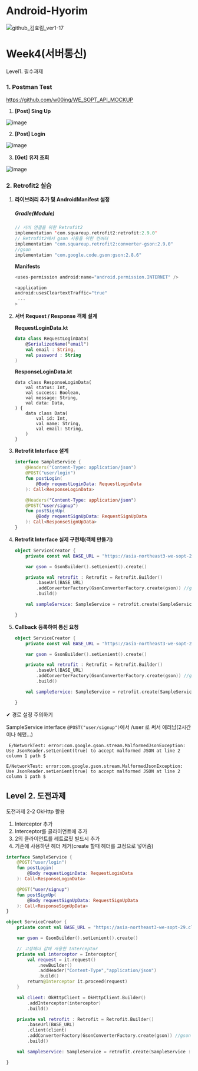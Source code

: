 # Android-Hyorim
![github_김효림_ver1-17](https://user-images.githubusercontent.com/70698151/135754253-98a770e0-9c09-479c-bdfa-b955c3d4011a.png)

# Week4(서버통신)

Level1. 필수과제

### 1. Postman Test

https://github.com/w00ing/WE_SOPT_API_MOCKUP

1. **[Post] Sing Up**


![image](https://user-images.githubusercontent.com/59546818/141481805-8922fc03-3450-4df4-812c-718690cec193.png)

2. **[Post] Login**

![image](https://user-images.githubusercontent.com/59546818/141481817-85ed5b42-2b00-4bf3-9dec-ff1950a2e728.png)


3. **[Get] 유저 조회** 

![image](https://user-images.githubusercontent.com/59546818/141481836-99d4ce6b-f8e4-4053-b7da-681c1d33a0df.png)




### 2. Retrofit2 실습

1. **라이브러리 추가 및 AndroidManifest 설정**

   ##### Gradle(Module)

   ```kotlin
   // 서버 연결을 위한 Retrofit2
   implementation 'com.squareup.retrofit2:retrofit:2.9.0'
   // Retrofit2에서 gson 사용을 위한 컨버터
   implementation "com.squareup.retrofit2:converter-gson:2.9.0"
   //gson
   implementation "com.google.code.gson:gson:2.8.6"
   ```

   **Manifests**

   ```kotlin
   <uses-permission android:name="android.permission.INTERNET" />
   
   <application
   android:usesCleartextTraffic="true"
   	...
   >
   ```



2. **서버 Request / Response 객체 설계** 

   **RequestLoginData.kt**

   ```kotlin
   data class RequestLoginData(
       @SerializedName("email")
       val email : String,
       val password : String
   )
   ```

   **ResponseLoginData.kt** 

   ```
   data class ResponseLoginData(
       val status: Int,
       val success: Boolean,
       val message: String,
       val data: Data,
   ) {
       data class Data(
           val id: Int,
           val name: String,
           val email: String,
       )
   }
   ```



3. **Retrofit Interface 설계**

   ```kotlin
   interface SampleService {
       @Headers("Content-Type: application/json")
       @POST("user/login")
       fun postLogin(
           @Body requestLoginData: RequestLoginData
       ): Call<ResponseLoginData>
   
       @Headers("Content-Type: application/json")
       @POST("user/signup")
       fun postSignUp(
           @Body requestSignUpData: RequestSignUpData
       ): Call<ResponseSignUpData>
   }
   ```

   

4. **Retrofit Interface 실제 구현체(객체 만들기)**

   ```kotlin
   object ServiceCreator {
       private const val BASE_URL = "https://asia-northeast3-we-sopt-29.cloudfunctions.net/api/"
   
       var gson = GsonBuilder().setLenient().create()
   
       private val retrofit : Retrofit = Retrofit.Builder()
           .baseUrl(BASE_URL)
           .addConverterFactory(GsonConverterFactory.create(gson)) //gson converter 연동
           .build()
   
       val sampleService: SampleService = retrofit.create(SampleService :: class.java)
   
   }
   ```



5. **Callback 등록하여 통신 요청**

   ```kotlin
   object ServiceCreator {
       private const val BASE_URL = "https://asia-northeast3-we-sopt-29.cloudfunctions.net/api/"
   
       var gson = GsonBuilder().setLenient().create()
   
       private val retrofit : Retrofit = Retrofit.Builder()
           .baseUrl(BASE_URL)
           .addConverterFactory(GsonConverterFactory.create(gson)) //gson converter 연동
           .build()
   
       val sampleService: SampleService = retrofit.create(SampleService :: class.java)
   
   }
   ```

   


✔ 경로 설정 주의하기

SampleService interface `@POST("user/signup")`에서 /user 로 써서 에러남(2시간이나 헤맸...)


```
 E/NetworkTest: error:com.google.gson.stream.MalformedJsonException: Use JsonReader.setLenient(true) to accept malformed JSON at line 2 column 1 path $
```

```
E/NetworkTest: error:com.google.gson.stream.MalformedJsonException: Use JsonReader.setLenient(true) to accept malformed JSON at line 2 column 1 path $
```

## Level 2. 도전과제 

도전과제 2-2 OkHttp 활용

1. Interceptor 추가
2. Interceptor를 클라이언트에 추가
3. 2의 클라이언트를 레트로핏 빌드시 추가
4. 기존에 사용하던 헤더 제거(create 할때 헤더를 고정으로 넣어줌)

```kotlin
interface SampleService {
    @POST("user/login")
    fun postLogin(
        @Body requestLoginData: RequestLoginData
    ): Call<ResponseLoginData>

    @POST("user/signup")
    fun postSignUp(
        @Body requestSignUpData: RequestSignUpData
    ): Call<ResponseSignUpData>
}
```

```kotlin
object ServiceCreator {
    private const val BASE_URL = "https://asia-northeast3-we-sopt-29.cloudfunctions.net/api/"

    var gson = GsonBuilder().setLenient().create()

    // 고정헤더 값에 사용한 Interceptor
    private val interceptor = Interceptor{
        val request = it.request()
            .newBuilder()
            .addHeader("Content-Type","application/json")
            .build()
        return@Interceptor it.proceed(request)
    }

    val client: OkHttpClient = OkHttpClient.Builder()
        .addInterceptor(interceptor)
        .build()

    private val retrofit : Retrofit = Retrofit.Builder()
        .baseUrl(BASE_URL)
        .client(client)
        .addConverterFactory(GsonConverterFactory.create(gson)) //gson converter 연동
        .build()

    val sampleService: SampleService = retrofit.create(SampleService :: class.java)

}
```
